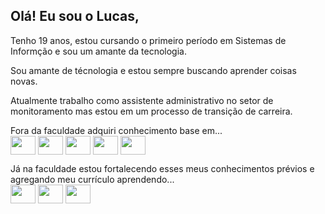 ## Olá! Eu sou o Lucas,
<p>Tenho 19 anos, estou cursando o primeiro período em Sistemas de Informção e sou um amante da tecnologia.</p>
<p>Sou amante de técnologia e estou sempre buscando aprender coisas novas.</p>
<p>Atualmente trabalho como assistente administrativo no setor de monitoramento mas estou em um processo de transição de carreira.</p>
<p>Fora da faculdade adquiri conhecimento base em...<br>
          <img align="center" height="30" width="40" src="https://cdn.jsdelivr.net/gh/devicons/devicon@latest/icons/html5/html5-original.svg" />
          <img align="center" height="30" width="40" src="https://cdn.jsdelivr.net/gh/devicons/devicon@latest/icons/css3/css3-original.svg" />
          <img align="center" height="30" width="40" src="https://cdn.jsdelivr.net/gh/devicons/devicon@latest/icons/javascript/javascript-original.svg" />
          <img align="center" height="30" width="40" src="https://cdn.jsdelivr.net/gh/devicons/devicon@latest/icons/python/python-original.svg" />
          <img align="center" height="30" width="40" src="https://cdn.jsdelivr.net/gh/devicons/devicon@latest/icons/php/php-original.svg" />
</p>

<p>Já na faculdade estou fortalecendo esses meus conhecimentos prévios e agregando meu currículo aprendendo...<br>
          <img align="center" height="30" width="40" src="https://cdn.jsdelivr.net/gh/devicons/devicon@latest/icons/c/c-original.svg" />
          <img align="center" height="30" width="40" src="https://cdn.jsdelivr.net/gh/devicons/devicon@latest/icons/java/java-original.svg" />
          <img align="center" height="30" width="40" src="https://cdn.jsdelivr.net/gh/devicons/devicon@latest/icons/mysql/mysql-original-wordmark.svg" />
          
</p>
